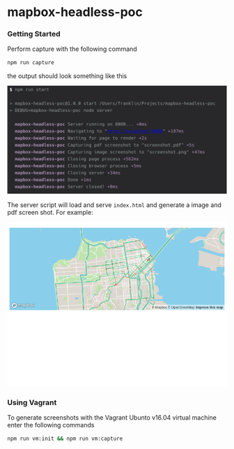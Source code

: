 mapbox-headless-poc
===================

### Getting Started

Perform capture with the following command

```sh
npm run capture
```

the output should look something like this

<img src="https://github.com/ffffranklin/mapbox-headless-poc/raw/master/public/log.png" alt="log" width="660" />

The server script will load and serve `index.html` and generate a image and pdf screen shot. For example:

![screenshot](https://github.com/ffffranklin/mapbox-headless-poc/raw/master/screenshot.png)

### Using Vagrant

To generate screenshots with the Vagrant Ubunto v16.04 virtual machine enter the following commands

```sh
npm run vm:init && npm run vm:capture
```
